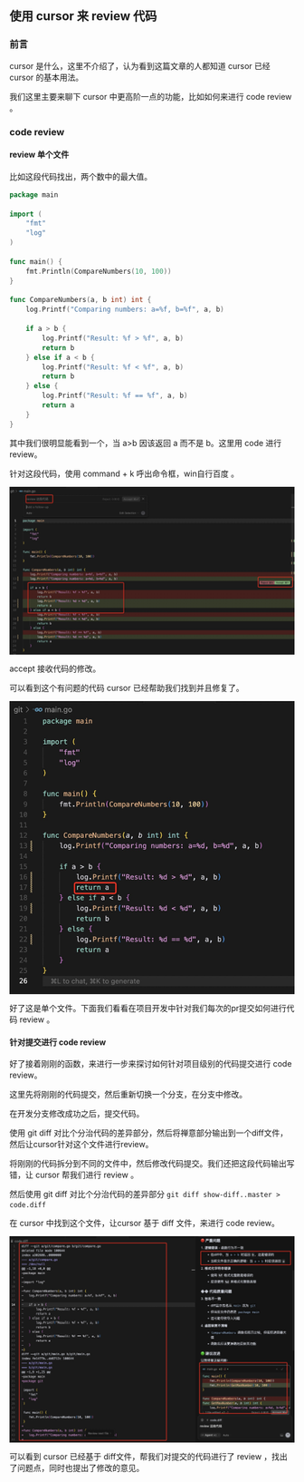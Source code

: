 ## 使用 cursor 来 review 代码

### 前言

cursor 是什么，这里不介绍了，认为看到这篇文章的人都知道 cursor 已经 cursor 的基本用法。  

我们这里主要来聊下 cursor 中更高阶一点的功能，比如如何来进行 code review 。  

### code review 

#### review 单个文件

比如这段代码找出，两个数中的最大值。  

```go
package main

import (
	"fmt"
	"log"
)

func main() {
	fmt.Println(CompareNumbers(10, 100))
}

func CompareNumbers(a, b int) int {
	log.Printf("Comparing numbers: a=%f, b=%f", a, b)

	if a > b {
		log.Printf("Result: %f > %f", a, b)
		return b
	} else if a < b {
		log.Printf("Result: %f < %f", a, b)
		return b
	} else {
		log.Printf("Result: %f == %f", a, b)
		return a
	}
}
```

其中我们很明显能看到一个，当 a>b 因该返回 a 而不是 b。这里用 code 进行 review。   

针对这段代码，使用 command + k 呼出命令框，win自行百度 。  

<img src="/img/linux/cursor-1.jpg"  alt="cursor" align="center" />

accept 接收代码的修改。  

可以看到这个有问题的代码 cursor 已经帮助我们找到并且修复了。   

<img src="/img/linux/cursor-2.jpg"  alt="cursor" align="center" />

好了这是单个文件。下面我们看看在项目开发中针对我们每次的pr提交如何进行代码 review 。  

#### 针对提交进行 code review 

好了接着刚刚的函数，来进行一步来探讨如何针对项目级别的代码提交进行 code review。  

这里先将刚刚的代码提交，然后重新切换一个分支，在分支中修改。   

在开发分支修改成功之后，提交代码。  

使用 git diff 对比个分治代码的差异部分，然后将禅意部分输出到一个diff文件，然后让cursor针对这个文件进行review。  

将刚刚的代码拆分到不同的文件中，然后修改代码提交。我们还把这段代码输出写错，让 cursor 帮我们进行 review 。

然后使用 git diff 对比个分治代码的差异部分 `git diff show-diff..master > code.diff`    

在 cursor 中找到这个文件，让cursor 基于 diff 文件，来进行 code review。  

<img src="/img/linux/cursor-3.jpg"  alt="cursor" align="center" />  

可以看到 cursor 已经基于 diff文件，帮我们对提交的代码进行了 review ，找出了问题点，同时也提出了修改的意见。   







